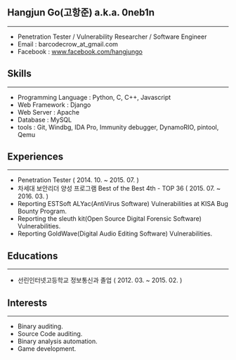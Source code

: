 ## Hangjun Go(고항준) a.k.a. 0neb1n
-------------------------------------------------------------------
* Penetration Tester / Vulnerability Researcher / Software Engineer
* Email : barcodecrow_at_gmail.com
* Facebook : www.facebook.com/hangjungo




## Skills
--------------------------------------------------------------------
* Programming Language : Python, C, C++, Javascript
* Web Framework : Django
* Web Server : Apache
* Database : MySQL
* tools : Git, Windbg, IDA Pro, Immunity debugger, DynamoRIO, pintool, Qemu




## Experiences
------------------------------------
* Penetration Tester ( 2014. 10. ~ 2015. 07. )
* 차세대 보안리더 양성 프로그램 Best of the Best 4th - TOP 36 ( 2015. 07. ~ 2016. 03. )
* Reporting ESTSoft ALYac(AntiVirus Software) Vulnerabilities at KISA Bug Bounty Program.
* Reporting the sleuth kit(Open Source Digital Forensic Software) Vulnerabilities.
* Reporting GoldWave(Digital Audio Editing Software) Vulnerabilities.




## Educations
-----------------------------
* 선린인터넷고등학교 정보통신과 졸업 ( 2012. 03. ~ 2015. 02. )




## Interests
---------------
* Binary auditing.
* Source Code auditing.
* Binary analysis automation.
* Game development.